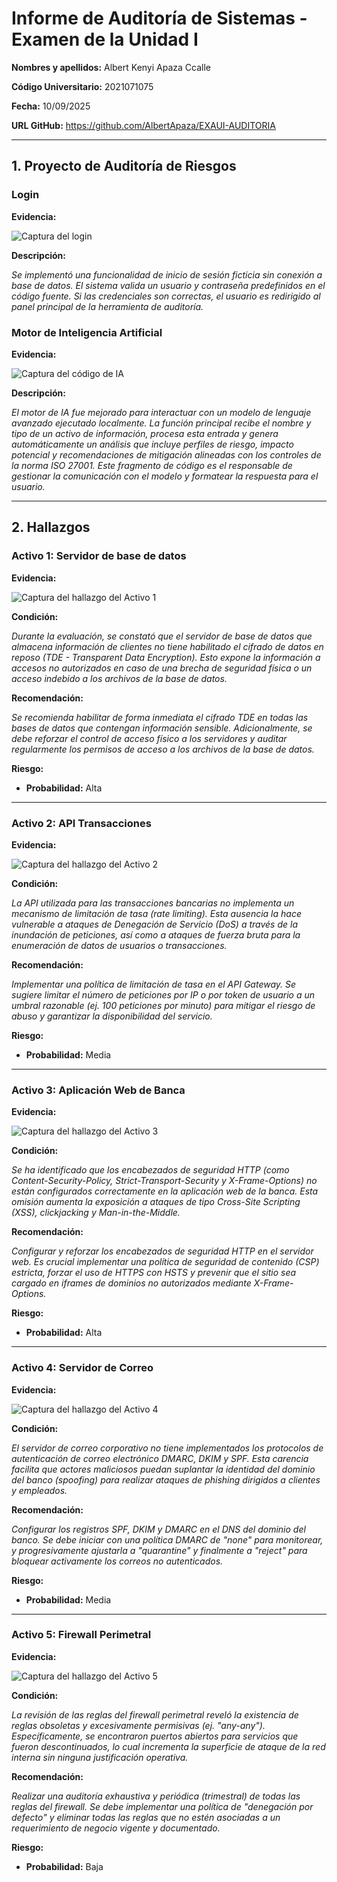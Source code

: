 # Informe de Auditoría de Sistemas - Examen de la Unidad I

**Nombres y apellidos:**
Albert Kenyi Apaza Ccalle

**Código Universitario:**
2021071075

**Fecha:**
10/09/2025

**URL GitHub:**
https://github.com/AlbertApaza/EXAUI-AUDITORIA

---

## 1. Proyecto de Auditoría de Riesgos

### Login

**Evidencia:**

![Captura del login](assets/1.png)

**Descripción:**

*Se implementó una funcionalidad de inicio de sesión ficticia sin conexión a base de datos. El sistema valida un usuario y contraseña predefinidos en el código fuente. Si las credenciales son correctas, el usuario es redirigido al panel principal de la herramienta de auditoría.*

### Motor de Inteligencia Artificial

**Evidencia:**

![Captura del código de IA](assets/2.png)

**Descripción:**

*El motor de IA fue mejorado para interactuar con un modelo de lenguaje avanzado ejecutado localmente. La función principal recibe el nombre y tipo de un activo de información, procesa esta entrada y genera automáticamente un análisis que incluye perfiles de riesgo, impacto potencial y recomendaciones de mitigación alineadas con los controles de la norma ISO 27001. Este fragmento de código es el responsable de gestionar la comunicación con el modelo y formatear la respuesta para el usuario.*

---

## 2. Hallazgos

### Activo 1: Servidor de base de datos

**Evidencia:**

![Captura del hallazgo del Activo 1](assets/3.png)

**Condición:**

*Durante la evaluación, se constató que el servidor de base de datos que almacena información de clientes no tiene habilitado el cifrado de datos en reposo (TDE - Transparent Data Encryption). Esto expone la información a accesos no autorizados en caso de una brecha de seguridad física o un acceso indebido a los archivos de la base de datos.*

**Recomendación:**

*Se recomienda habilitar de forma inmediata el cifrado TDE en todas las bases de datos que contengan información sensible. Adicionalmente, se debe reforzar el control de acceso físico a los servidores y auditar regularmente los permisos de acceso a los archivos de la base de datos.*

**Riesgo:**
*   **Probabilidad:** Alta

---

### Activo 2: API Transacciones

**Evidencia:**

![Captura del hallazgo del Activo 2](assets/4.png)

**Condición:**

*La API utilizada para las transacciones bancarias no implementa un mecanismo de limitación de tasa (rate limiting). Esta ausencia la hace vulnerable a ataques de Denegación de Servicio (DoS) a través de la inundación de peticiones, así como a ataques de fuerza bruta para la enumeración de datos de usuarios o transacciones.*

**Recomendación:**

*Implementar una política de limitación de tasa en el API Gateway. Se sugiere limitar el número de peticiones por IP o por token de usuario a un umbral razonable (ej. 100 peticiones por minuto) para mitigar el riesgo de abuso y garantizar la disponibilidad del servicio.*

**Riesgo:**
*   **Probabilidad:** Media

---

### Activo 3: Aplicación Web de Banca

**Evidencia:**

![Captura del hallazgo del Activo 3](assets/5.png)

**Condición:**

*Se ha identificado que los encabezados de seguridad HTTP (como Content-Security-Policy, Strict-Transport-Security y X-Frame-Options) no están configurados correctamente en la aplicación web de la banca. Esta omisión aumenta la exposición a ataques de tipo Cross-Site Scripting (XSS), clickjacking y Man-in-the-Middle.*

**Recomendación:**

*Configurar y reforzar los encabezados de seguridad HTTP en el servidor web. Es crucial implementar una política de seguridad de contenido (CSP) estricta, forzar el uso de HTTPS con HSTS y prevenir que el sitio sea cargado en iframes de dominios no autorizados mediante X-Frame-Options.*

**Riesgo:**
*   **Probabilidad:** Alta

---

### Activo 4: Servidor de Correo

**Evidencia:**

![Captura del hallazgo del Activo 4](assets/6.png)

**Condición:**

*El servidor de correo corporativo no tiene implementados los protocolos de autenticación de correo electrónico DMARC, DKIM y SPF. Esta carencia facilita que actores maliciosos puedan suplantar la identidad del dominio del banco (spoofing) para realizar ataques de phishing dirigidos a clientes y empleados.*

**Recomendación:**

*Configurar los registros SPF, DKIM y DMARC en el DNS del dominio del banco. Se debe iniciar con una política DMARC de "none" para monitorear, y progresivamente ajustarla a "quarantine" y finalmente a "reject" para bloquear activamente los correos no autenticados.*

**Riesgo:**
*   **Probabilidad:** Media

---

### Activo 5: Firewall Perimetral

**Evidencia:**

![Captura del hallazgo del Activo 5](assets/7.png)

**Condición:**

*La revisión de las reglas del firewall perimetral reveló la existencia de reglas obsoletas y excesivamente permisivas (ej. "any-any"). Específicamente, se encontraron puertos abiertos para servicios que fueron descontinuados, lo cual incrementa la superficie de ataque de la red interna sin ninguna justificación operativa.*

**Recomendación:**

*Realizar una auditoría exhaustiva y periódica (trimestral) de todas las reglas del firewall. Se debe implementar una política de "denegación por defecto" y eliminar todas las reglas que no estén asociadas a un requerimiento de negocio vigente y documentado.*

**Riesgo:**
*   **Probabilidad:** Baja
